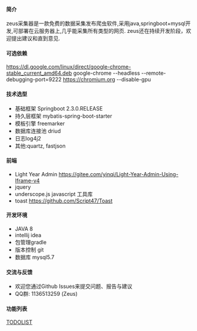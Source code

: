 #### 简介
zeus采集器是一款免费的数据采集发布爬虫软件,采用java,springboot+mysql开发,可部署在云服务器上,几乎能采集所有类型的网页.
zeus还在持续开发阶段，欢迎提出建议和直到意见.

#### 可选依赖
https://dl.google.com/linux/direct/google-chrome-stable_current_amd64.deb
 google-chrome --headless --remote-debugging-port=9222 https://chromium.org --disable-gpu

#### 技术选型
  - 基础框架 Springboot 2.3.0.RELEASE
  - 持久层框架 mybatis-spring-boot-starter
  - 模板引擎 freemarker
  - 数据库连接池 driud
  - 日志log4j2
  - 其他:quartz, fastjson
 
#### 前端
  - Light Year Admin https://gitee.com/yinqi/Light-Year-Admin-Using-Iframe-v4
  - jquery
  - underscope.js javascript 工具库
  - toast https://github.com/Script47/Toast
#### 开发环境
  - JAVA 8
  - intellij idea
  - 包管理gradle
  - 版本控制 git
  - 数据库 mysql5.7

#### 交流与反馈
  - 欢迎您通过Github Issues来提交问题、报告与建议
  - QQ群: 1136513259 (Zeus)

#### 功能列表
   [TODOLIST](./todo.md "TODOLIST")